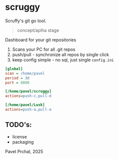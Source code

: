 # scruggy

Scruffy's git go tool.

> concept/aplha stage

Dashboard for your git repositories

1. Scans your PC for all .git repos
2. push/pull - synchronize all repos by single click
3. keep config simple - no sql, just single `config.ini`
```ini
[global]
scan = /home/pavel
period = 3d
port = 8080

[/home/pavel/scruggy]
actions=push-c,pull-d

[/home/pavel/Lusk]
actions=push-a,pull-a
```

## TODO's:
* license
* packaging

Pavel Prchal, 2025